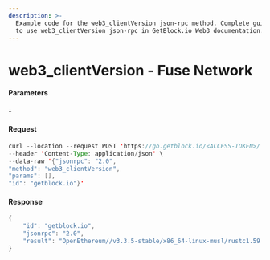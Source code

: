 ```yaml
---
description: >-
  Example code for the web3_clientVersion json-rpc method. Сomplete guide on how
  to use web3_clientVersion json-rpc in GetBlock.io Web3 documentation.
---
```


# web3\_clientVersion - Fuse Network

#### Parameters

\-

#### Request

```java
curl --location --request POST 'https://go.getblock.io/<ACCESS-TOKEN>/' \
--header 'Content-Type: application/json' \ 
--data-raw '{"jsonrpc": "2.0",
"method": "web3_clientVersion",
"params": [],
"id": "getblock.io"}'
```

#### Response

```java
{
    "id": "getblock.io",
    "jsonrpc": "2.0",
    "result": "OpenEthereum//v3.3.5-stable/x86_64-linux-musl/rustc1.59.0"
}
```
